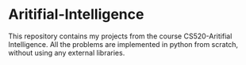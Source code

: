 # Aritifial-Intelligence

This repository contains my projects from the course CS520-Aritifial Intelligence. All the problems are implemented in python from scratch, without using any external libraries. 
